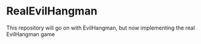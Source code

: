 RealEvilHangman
===============

This repository will go on with EvilHangman, but now implementing the real EvilHangman game
